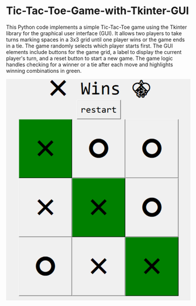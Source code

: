 # Tic-Tac-Toe-Game-with-Tkinter-GUI
This Python code implements a simple Tic-Tac-Toe game using the Tkinter library for the graphical user interface (GUI).
It allows two players to take turns marking spaces in a 3x3 grid until one player wins or the game ends in a tie. The game randomly selects which player starts first. The GUI elements include buttons for the game grid, a label to display the current player's turn, and a reset button to start a new game. The game logic handles checking for a winner or a tie after each move and highlights winning combinations in green.

<img src="XO Game.png" >
